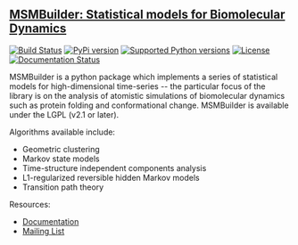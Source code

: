 ## [MSMBuilder: Statistical models for Biomolecular Dynamics](http://msmbuilder.org/)

[![Build Status](https://travis-ci.org/msmbuilder/msmbuilder.png?branch=master)](https://travis-ci.org/msmbuilder/msmbuilder) [![PyPi version](https://pypip.in/v/msmbuilder/badge.png)](https://pypi.python.org/pypi/msmbuilder/) [![Supported Python versions](https://pypip.in/py_versions/msmbuilder/badge.svg)](https://pypi.python.org/pypi/msmbuilder/) [![License](https://img.shields.io/badge/license-LGPLv2.1+-red.svg?style=flat)](https://pypi.python.org/pypi/msmbuilder/)
[![Documentation Status](https://img.shields.io/badge/docs-latest-blue.svg?style=flat)](http://msmbuilder.org)

MSMBuilder is a python package which implements a series of statistical models for high-dimensional time-series -- the particular focus of the library is on the  analysis of atomistic simulations of biomolecular dynamics such as protein folding and conformational change. MSMBuilder is available under the LGPL (v2.1 or later).

Algorithms available include:

- Geometric clustering
- Markov state models
- Time-structure independent components analysis
- L1-regularized reversible hidden Markov models
- Transition path theory

Resources:
- [Documentation](http://msmbuilder.org)
- [Mailing List](https://mailman.stanford.edu/mailman/listinfo/msmbuilder-user)
